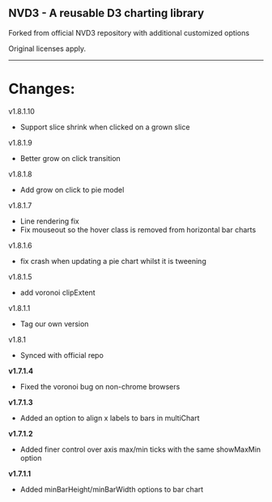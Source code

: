 ## NVD3 - A reusable D3 charting library

Forked from official NVD3 repository with additional customized options

Original licenses apply.

---
# Changes:
v1.8.1.10

* Support slice shrink when clicked on a grown slice

v1.8.1.9

* Better grow on click transition

v1.8.1.8

* Add grow on click to pie model

v1.8.1.7

* Line rendering fix
* Fix mouseout so the hover class is removed from horizontal bar charts

v1.8.1.6

* fix crash when updating a pie chart whilst it is tweening

v1.8.1.5

* add voronoi clipExtent

v1.8.1.1

* Tag our own version

v1.8.1

* Synced with official repo

**v1.7.1.4**

* Fixed the voronoi bug on non-chrome browsers

**v1.7.1.3**

* Added an option to align x labels to bars in multiChart

**v1.7.1.2**

* Added finer control over axis max/min ticks with the same showMaxMin option

**v1.7.1.1**

* Added minBarHeight/minBarWidth options to bar chart
